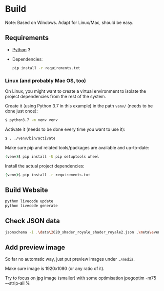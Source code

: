# Build

Note: Based on Windows. Adapt for Linux/Mac, should be easy.

## Requirements

- [Python](https://www.python.org/) 3
- Dependencies:

  ```sh
  pip install -r requirements.txt
  ```

### Linux (and probably Mac OS, too)

On Linux, you might want to create a virtual environment to isolate the
project dependencies from the rest of the system.

Create it (using Python 3.7 in this example) in the path `venv/` (needs
to be done just once):

```sh
$ python3.7 -m venv venv
```

Activate it (needs to be done every time you want to use it):

```sh
$ . ./venv/bin/activate
```

Make sure pip and related tools/packages are available and up-to-date:

```sh
(venv)$ pip install -U pip setuptools wheel
```

Install the actual project dependencies:

```sh
(venv)$ pip install -r requirements.txt
```

## Build Website

```sh
python livecode update
python livecode generate
```

## Check JSON data

```sh
jsonschema -i .\data\2020_shader_royale_shader_royale2.json .\meta\event.schema.json
```

## Add preview image

So far no automatic way, just put preview images under `./media`. 

Make sure image is 1920x1080 (or any ratio of it).

Try to focus on jpg image (smaller) with some optimisation jpegoptim -m75 --strip-all %
